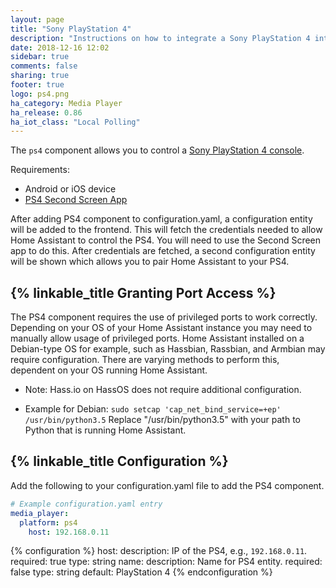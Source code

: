 ```yaml
---
layout: page
title: "Sony PlayStation 4"
description: "Instructions on how to integrate a Sony PlayStation 4 into Home Assistant."
date: 2018-12-16 12:02
sidebar: true
comments: false
sharing: true
footer: true
logo: ps4.png
ha_category: Media Player
ha_release: 0.86
ha_iot_class: "Local Polling"
---
```


The `ps4` component allows you to control a
[Sony PlayStation 4 console](httpswww.playstation.com/en-us/explore/ps4/).

Requirements:
- Android or iOS device
- [PS4 Second Screen App](https://play.google.com/store/apps/details?id=com.playstation.mobile2ndscreen&hl=en_US) 

After adding PS4 component to configuration.yaml, a configuration entity will be added to the frontend. This will fetch the credentials needed to allow Home Assistant to control the PS4.
You will need to use the Second Screen app to do this.
After credentials are fetched, a second configuration entity will be shown which allows you to pair Home Assistant to your PS4. 

## {% linkable_title Granting Port Access %}

The PS4 component requires the use of privileged ports to work correctly. Depending on your OS of your Home Assistant instance you may need to manually allow usage of privileged ports.
Home Assistant installed on a Debian-type OS for example, such as Hassbian, Rassbian, and Armbian may require configuration.
There are varying methods to perform this, dependent on your OS running Home Assistant.

- Note: Hass.io on HassOS does not require additional configuration.

- Example for Debian:
`sudo setcap 'cap_net_bind_service=+ep' /usr/bin/python3.5`
Replace "/usr/bin/python3.5" with your path to Python that is running Home Assistant.


## {% linkable_title Configuration %}

Add the following to your configuration.yaml file to add the PS4 component.

```yaml
# Example configuration.yaml entry
media_player:
  platform: ps4
    host: 192.168.0.11
```
{% configuration %}
host: 
  description: IP of the PS4, e.g., `192.168.0.11`.
  required: true
  type: string
name:
  description: Name for PS4 entity.
  required: false
  type: string
  default: PlayStation 4
{% endconfiguration %}
